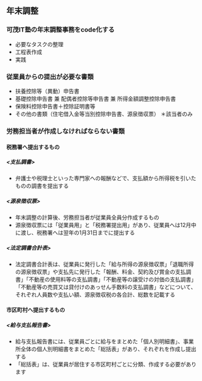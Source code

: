 ## 年末調整
### 可茂IT塾の年末調整事務をcode化する
- 必要なタスクの整理
- 工程表作成
- 実践
### 従業員からの提出が必要な書類
- 扶養控除等（異動）申告書
- 基礎控除申告書 兼 配偶者控除等申告書 兼 所得⾦額調整控除申告書
- 保険料控除申告書＋控除証明書等
- その他の書類（住宅借⼊⾦等当別控除申告書、源泉徴収票） ＊該当者のみ

### 労務担当者が作成しなければならない書類
#### 税務署へ提出するもの<br>
##### <⽀払調書><br>
- 弁護士や税理士といった専門家への報酬などで、支払額から所得税を引いたものの調書を提出する<br>
##### <源泉徴収票><br>  
- 年末調整の計算後、労務担当者が従業員全員分作成するもの
- 源泉徴収票には「従業員用」と「税務署提出用」があり、従業員へは12月中に渡し、税務署へは翌年の1月31日までに提出する
##### <法定調書合計表><br>
- 法定調書合計表は、従業員に発行した「給与所得の源泉徴収票」「退職所得の源泉徴収票」や支払先に発行した「報酬、料⾦、契約及び賞⾦の⽀払調書」「不動産の使⽤料等の⽀払調書」「不動産等の譲受けの対価の⽀払調書」「不動産等の売買⼜は貸付けのあっせん⼿数料の⽀払調書」などについて、それぞれ人員数や支払い額、源泉徴収税の各合計、総数を記載する
#### 市区町村へ提出するもの<br>
##### <給与⽀払報告書><br>
- 給与支払報告書には、従業員ごとに給与をまとめた「個⼈別明細書」、事業所全体の個⼈別明細書をまとめた「総括表」があり、それぞれを作成し提出する
- 「総括表」は、従業員が居住する市区町村ごとに分類、作成する必要があります<br>

